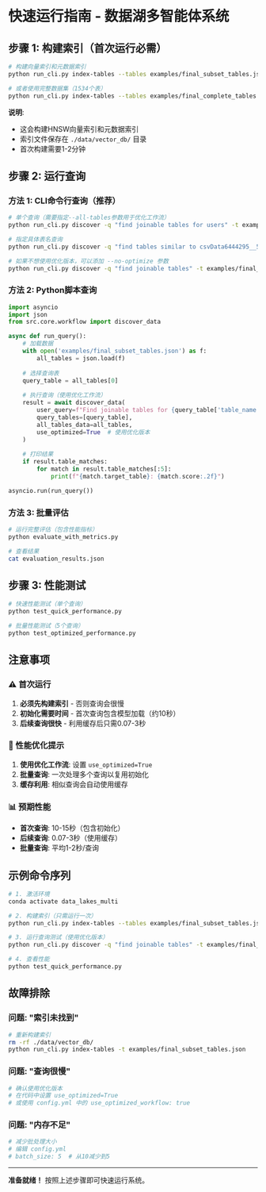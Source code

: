 # 快速运行指南 - 数据湖多智能体系统

## 步骤 1: 构建索引（首次运行必需）

```bash
# 构建向量索引和元数据索引
python run_cli.py index-tables --tables examples/final_subset_tables.json

# 或者使用完整数据集（1534个表）
python run_cli.py index-tables --tables examples/final_complete_tables.json
```

**说明**: 
- 这会构建HNSW向量索引和元数据索引
- 索引文件保存在 `./data/vector_db/` 目录
- 首次构建需要1-2分钟

## 步骤 2: 运行查询

### 方法 1: CLI命令行查询（推荐）
```bash
# 单个查询（需要指定--all-tables参数用于优化工作流）
python run_cli.py discover -q "find joinable tables for users" -t examples/final_subset_tables.json --all-tables examples/final_subset_tables.json -f json

# 指定具体表名查询
python run_cli.py discover -q "find tables similar to csvData6444295__5" -t examples/final_subset_tables.json --all-tables examples/final_subset_tables.json -f markdown

# 如果不想使用优化版本，可以添加 --no-optimize 参数
python run_cli.py discover -q "find joinable tables" -t examples/final_subset_tables.json --no-optimize -f json
```

### 方法 2: Python脚本查询
```python
import asyncio
import json
from src.core.workflow import discover_data

async def run_query():
    # 加载数据
    with open('examples/final_subset_tables.json') as f:
        all_tables = json.load(f)
    
    # 选择查询表
    query_table = all_tables[0]
    
    # 执行查询（使用优化工作流）
    result = await discover_data(
        user_query=f"Find joinable tables for {query_table['table_name']}",
        query_tables=[query_table],
        all_tables_data=all_tables,
        use_optimized=True  # 使用优化版本
    )
    
    # 打印结果
    if result.table_matches:
        for match in result.table_matches[:5]:
            print(f"{match.target_table}: {match.score:.2f}")

asyncio.run(run_query())
```

### 方法 3: 批量评估
```bash
# 运行完整评估（包含性能指标）
python evaluate_with_metrics.py

# 查看结果
cat evaluation_results.json
```

## 步骤 3: 性能测试

```bash
# 快速性能测试（单个查询）
python test_quick_performance.py

# 批量性能测试（5个查询）
python test_optimized_performance.py
```

## 注意事项

### ⚠️ 首次运行
1. **必须先构建索引** - 否则查询会很慢
2. **初始化需要时间** - 首次查询包含模型加载（约10秒）
3. **后续查询很快** - 利用缓存后只需0.07-3秒

### 🚀 性能优化提示
1. **使用优化工作流**: 设置 `use_optimized=True`
2. **批量查询**: 一次处理多个查询以复用初始化
3. **缓存利用**: 相似查询会自动使用缓存

### 📊 预期性能
- **首次查询**: 10-15秒（包含初始化）
- **后续查询**: 0.07-3秒（使用缓存）
- **批量查询**: 平均1-2秒/查询

## 示例命令序列

```bash
# 1. 激活环境
conda activate data_lakes_multi

# 2. 构建索引（只需运行一次）
python run_cli.py index-tables --tables examples/final_subset_tables.json

# 3. 运行查询测试（使用优化版本）
python run_cli.py discover -q "find joinable tables" -t examples/final_subset_tables.json --all-tables examples/final_subset_tables.json -f json

# 4. 查看性能
python test_quick_performance.py
```

## 故障排除

### 问题: "索引未找到"
```bash
# 重新构建索引
rm -rf ./data/vector_db/
python run_cli.py index-tables -t examples/final_subset_tables.json
```

### 问题: "查询很慢"
```bash
# 确认使用优化版本
# 在代码中设置 use_optimized=True
# 或使用 config.yml 中的 use_optimized_workflow: true
```

### 问题: "内存不足"
```bash
# 减少批处理大小
# 编辑 config.yml
# batch_size: 5  # 从10减少到5
```

---

**准备就绪！** 按照上述步骤即可快速运行系统。
